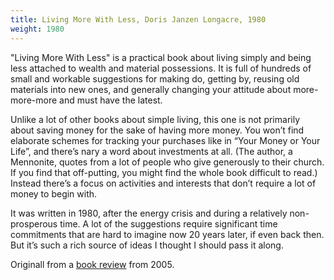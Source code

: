 ```yaml
---
title: Living More With Less, Doris Janzen Longacre, 1980
weight: 1980
---
```

"Living More With Less" is a practical book about living simply 
and being less attached to wealth and material possessions. 
It is full of hundreds of small and workable suggestions for making do, getting by, 
reusing old materials into new ones, and generally changing your attitude 
about more-more-more and must have the latest.

Unlike a lot of other books about simple living, 
this one is not primarily about saving money 
for the sake of having more money. 
You won’t find elaborate schemes for tracking your purchases 
like in “Your Money or Your Life”, 
and there’s nary a word about investments at all. 
(The author, a Mennonite, quotes from a lot of people who give generously to their church. 
If you find that off-putting, you might find the whole book difficult to read.) 
Instead there’s a focus on activities and interests that don’t require a lot of money to begin with.

It was written in 1980, after the energy crisis 
and during a relatively non-prosperous time. 
A lot of the suggestions require significant time commitments 
that are hard to imagine now 20 years later, if even back then. 
But it’s such a rich source of ideas I thought I should pass it along.

Originall from a [book review](https://vielmetti.wordpress.com/2005/12/02/living_more_wit/) from 2005.
